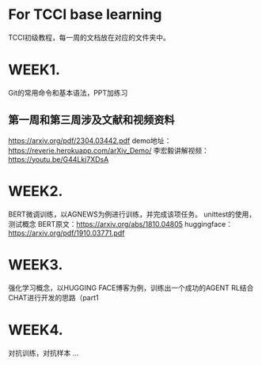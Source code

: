 # For TCCI base learning
TCCI初级教程，每一周的文档放在对应的文件夹中。

# WEEK1.
Git的常用命令和基本语法，PPT加练习
## 第一周和第三周涉及文献和视频资料
https://arxiv.org/pdf/2304.03442.pdf
demo地址：https://reverie.herokuapp.com/arXiv_Demo/
李宏毅讲解视频：https://youtu.be/G44Lkj7XDsA

# WEEK2.
BERT微调训练，以AGNEWS为例进行训练，并完成该项任务。
unittest的使用，测试概念
BERT原文：https://arxiv.org/abs/1810.04805
huggingface：https://arxiv.org/pdf/1910.03771.pdf

# WEEK3.
强化学习概念，以HUGGING FACE博客为例，训练出一个成功的AGENT
RL结合CHAT进行开发的思路（part1

# WEEK4.
对抗训练，对抗样本
...

